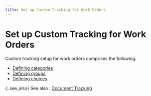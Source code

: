 ```yaml
---
title: Set up Custom Tracking for Work Orders
---
```


# Set up Custom Tracking for Work Orders


Custom tracking setup for work orders comprises the following:

- [Defining categories]({{site.ct_baseurl}}/document-tracking/tracking-work-orders/create_a_tracking_category_for_work_orders.html)
- [Defining groups]({{site.ct_baseurl}}/document-tracking/tracking-work-orders/create_a_custom_tracking_group_for_work_orders.html)
- [Defining choices]({{site.ct_baseurl}}/document-tracking/tracking-work-orders/create_a_custom_tracking_choice_for_work_orders.html)



{:.see_also}
See also
: [Document Tracking]({{site.ct_baseurl}}/document-tracking/document_tracking.html)
